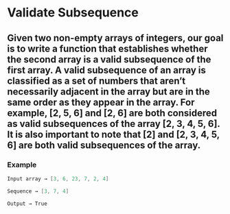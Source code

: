 # Validate Subsequence
## Given two non-empty arrays of integers, our goal is to write a function that establishes whether the second array is a valid subsequence of the first array. A valid subsequence of an array is classified as a set of numbers that aren’t necessarily adjacent in the array but are in the same order as they appear in the array. For example, [2, 5, 6] and [2, 6] are both considered as valid subsequences of the array [2, 3, 4, 5, 6]. It is also important to note that [2] and [2, 3, 4, 5, 6] are both valid subsequences of the array.

### Example

```swift
Input array → [3, 6, 23, 7, 2, 4]

Sequence → [3, 7, 4]

Output → True
```
